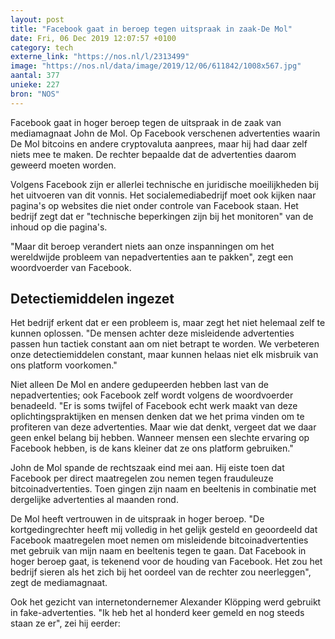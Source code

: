 ```yaml
---
layout: post
title: "Facebook gaat in beroep tegen uitspraak in zaak-De Mol"
date: Fri, 06 Dec 2019 12:07:57 +0100
category: tech
externe_link: "https://nos.nl/l/2313499"
image: "https://nos.nl/data/image/2019/12/06/611842/1008x567.jpg"
aantal: 377
unieke: 227
bron: "NOS"
---
```


<p>Facebook gaat in hoger beroep tegen de uitspraak in de zaak van mediamagnaat John de Mol. Op Facebook verschenen advertenties waarin De Mol bitcoins en andere cryptovaluta aanprees, maar hij had daar zelf niets mee te maken. De rechter bepaalde dat de advertenties daarom geweerd moeten worden.</p>
<p>Volgens Facebook zijn er allerlei technische en juridische moeilijkheden bij het uitvoeren van dit vonnis. Het socialemediabedrijf moet ook kijken naar pagina's op websites die niet onder controle van Facebook staan. Het bedrijf zegt dat er "technische beperkingen zijn bij het monitoren" van de inhoud op die pagina's.</p>
<p>"Maar dit beroep verandert niets aan onze inspanningen om het wereldwijde probleem van nepadvertenties aan te pakken", zegt een woordvoerder van Facebook.</p>
<h2>Detectiemiddelen ingezet</h2>
<p>Het bedrijf erkent dat er een probleem is, maar zegt het niet helemaal zelf te kunnen oplossen. "De mensen achter deze misleidende advertenties passen hun tactiek constant aan om niet betrapt te worden. We verbeteren onze detectiemiddelen constant, maar kunnen helaas niet elk misbruik van ons platform voorkomen."</p>
<p>Niet alleen De Mol en andere gedupeerden hebben last van de nepadvertenties; ook Facebook zelf wordt volgens de woordvoerder benadeeld. "Er is soms twijfel of Facebook echt werk maakt van deze oplichtingspraktijken en mensen denken dat we het prima vinden om te profiteren van deze advertenties. Maar wie dat denkt, vergeet dat we daar geen enkel belang bij hebben. Wanneer mensen een slechte ervaring op Facebook hebben, is de kans kleiner dat ze ons platform gebruiken."</p>
<p>John de Mol spande de rechtszaak eind mei aan. Hij eiste toen dat Facebook per direct maatregelen zou nemen tegen frauduleuze bitcoinadvertenties. Toen gingen zijn naam en beeltenis in combinatie met dergelijke advertenties al maanden rond.</p>
<p>De Mol heeft vertrouwen in de uitspraak in hoger beroep. "De kortgedingrechter heeft mij volledig in het gelijk gesteld en geoordeeld dat Facebook maatregelen moet nemen om misleidende bitcoinadvertenties met gebruik van mijn naam en beeltenis tegen te gaan. Dat Facebook in hoger beroep gaat, is tekenend voor de houding van Facebook. Het zou het bedrijf sieren als het zich bij het oordeel van de rechter zou neerleggen", zegt de mediamagnaat.</p>
<p>Ook het gezicht van internetondernemer Alexander Klöpping werd gebruikt in fake-advertenties. "Ik heb het al honderd keer gemeld en nog steeds staan ze er", zei hij eerder:</p>

